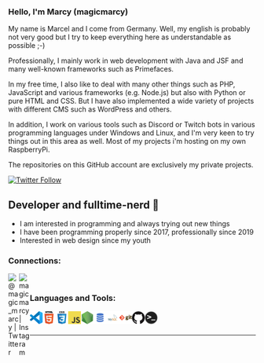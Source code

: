 ### Hello, I'm Marcy (magicmarcy)
My name is Marcel and I come from Germany. Well, my english is probably not very good but I try to keep everything here as understandable as possible ;-)

Professionally, I mainly work in web development with Java and JSF and many well-known frameworks such as Primefaces.

In my free time, I also like to deal with many other things such as PHP, JavaScript and various frameworks (e.g. Node.js) but also with Python or pure HTML and CSS. But I have also implemented a wide variety of projects with different CMS such as WordPress and others.

In addition, I work on various tools such as Discord or Twitch bots in various programming languages under Windows and Linux, and I'm very keen to try things out in this area as well. Most of my projects i'm hosting on my own RaspberryPi.

The repositories on this GitHub account are exclusively my private projects.

[![Twitter Follow](https://img.shields.io/twitter/follow/magic_marcy?color=1DA1F2&logo=twitter&style=for-the-badge)](https://twitter.com/intent/follow?original_referer=https%3A%2F%2Fgithub.com%2Fmagic_marcy&screen_name=magic_marcy)

## Developer and fulltime-nerd 🤣

- I am interested in programming and always trying out new things
- I have been programming properly since 2017, professionally since 2019
- Interested in web design since my youth

### Connections:

[<img align="left" alt="@magic_marcy | Twitter" width="22px" src="https://cdn.jsdelivr.net/npm/simple-icons@v3/icons/twitter.svg" />][twitter]
[<img align="left" alt="magicmarcy | Instagram" width="22px" src="https://cdn.jsdelivr.net/npm/simple-icons@v3/icons/instagram.svg" />][instagram]

<br />

### Languages and Tools:

<img align="left" alt="Visual Studio Code" width="26px" src="https://raw.githubusercontent.com/github/explore/80688e429a7d4ef2fca1e82350fe8e3517d3494d/topics/visual-studio-code/visual-studio-code.png" />
<img align="left" alt="HTML5" width="26px" src="https://raw.githubusercontent.com/github/explore/80688e429a7d4ef2fca1e82350fe8e3517d3494d/topics/html/html.png" />
<img align="left" alt="CSS3" width="26px" src="https://raw.githubusercontent.com/github/explore/80688e429a7d4ef2fca1e82350fe8e3517d3494d/topics/css/css.png" />
<img align="left" alt="JavaScript" width="26px" src="https://raw.githubusercontent.com/github/explore/80688e429a7d4ef2fca1e82350fe8e3517d3494d/topics/javascript/javascript.png" />
<img align="left" alt="Node.js" width="26px" src="https://raw.githubusercontent.com/github/explore/80688e429a7d4ef2fca1e82350fe8e3517d3494d/topics/nodejs/nodejs.png" />
<img align="left" alt="SQL" width="26px" src="https://raw.githubusercontent.com/github/explore/80688e429a7d4ef2fca1e82350fe8e3517d3494d/topics/sql/sql.png" />
<img align="left" alt="MySQL" width="26px" src="https://raw.githubusercontent.com/github/explore/80688e429a7d4ef2fca1e82350fe8e3517d3494d/topics/mysql/mysql.png" />
<img align="left" alt="Git" width="26px" src="https://raw.githubusercontent.com/github/explore/80688e429a7d4ef2fca1e82350fe8e3517d3494d/topics/git/git.png" />
<img align="left" alt="GitHub" width="26px" src="https://raw.githubusercontent.com/github/explore/78df643247d429f6cc873026c0622819ad797942/topics/github/github.png" />
<img align="left" alt="Terminal" width="26px" src="https://raw.githubusercontent.com/github/explore/80688e429a7d4ef2fca1e82350fe8e3517d3494d/topics/terminal/terminal.png" />

<br />
<br />

---

[twitter]: https://twitter.com/magic_marcy
[instagram]: https://instagram.com/magicmarcy
